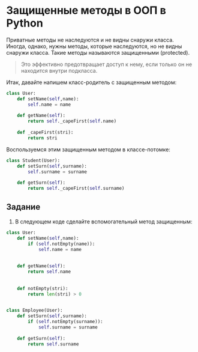 # Защищенные методы в ООП в Python

Приватные методы не наследуются и не видны снаружи класса. Иногда, однако, нужны методы, которые наследуются, но не видны снаружи класса. Такие методы называются защищенными (protected). 

> Это эффективно предотвращает доступ к нему, если только он не находится внутри подкласса. 

Итак, давайте напишем класс-родитель с защищенным методом:
```py
class User:
	def setName(self,name):
		self.name = name 
	
	def getName(self):
		return self._capeFirst(self.name) 
	
	def _capeFirst(stri):
		return stri
```

Воспользуемся этим защищенным методом в классе-потомке:
```py
class Student(User):
	def setSurn(self,surname):
		self.surname = surname 
	
	def getSurn(self):
		return self._capeFirst(self.surname) 
```
## Задание

1. В следующем коде сделайте вспомогательный метод защищенным:
```py
class User:
	def setName(self,name):
		if (self.notEmpty(name)):
			self.name = name 
		
	
	def getName(self):
		return self.name 
	
	
	def notEmpty(stri):
		return len(stri) > 0 
	

class Employee(User):
	def setSurn(self,surname):
		if (self.notEmpty(surname)):
			self.surname = surname 
	
	def getSurn(self):
		return self.surname 

```    

